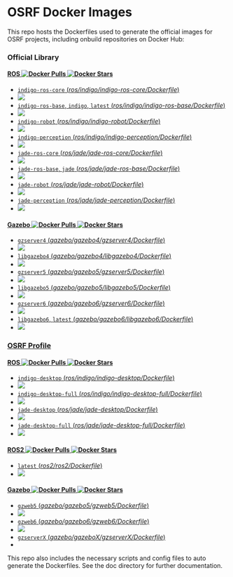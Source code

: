# OSRF Docker Images
This repo hosts the Dockerfiles used to generate the official images for OSRF projects, including onbuild repositories on Docker Hub:

### Official Library
#### [ROS ![Docker Pulls](https://img.shields.io/docker/pulls/_/ros.svg) ![Docker Stars](https://img.shields.io/docker/stars/_/ros.svg)](https://registry.hub.docker.com/_/ros/)
-	[`indigo-ros-core` (*ros/indigo/indigo-ros-core/Dockerfile*)](https://github.com/osrf/docker_images/blob/8a11109079636bcd3bdf341993d39e2b7d503c6c/ros/indigo/indigo-ros-core/Dockerfile)
 -	[![](https://badge.imagelayers.io/ros:indigo-ros-core.svg)](https://imagelayers.io/?images=ros:indigo-ros-core 'Get your own badge on imagelayers.io')
-	[`indigo-ros-base`, `indigo`, `latest` (*ros/indigo/indigo-ros-base/Dockerfile*)](https://github.com/osrf/docker_images/blob/master/ros/indigo/indigo-ros-base/Dockerfile)
 -	[![](https://badge.imagelayers.io/ros:indigo-ros-base.svg)](https://imagelayers.io/?images=ros:indigo-ros-base 'Get your own badge on imagelayers.io')
-	[`indigo-robot` (*ros/indigo/indigo-robot/Dockerfile*)](https://github.com/osrf/docker_images/blob/master/ros/indigo/indigo-robot/Dockerfile)
 -	[![](https://badge.imagelayers.io/ros:indigo-robot.svg)](https://imagelayers.io/?images=ros:indigo-robot 'Get your own badge on imagelayers.io')
-	[`indigo-perception` (*ros/indigo/indigo-perception/Dockerfile*)](https://github.com/osrf/docker_images/blob/master/ros/indigo/indigo-perception/Dockerfile)
 -	[![](https://badge.imagelayers.io/ros:indigo-perception.svg)](https://imagelayers.io/?images=ros:indigo-perception 'Get your own badge on imagelayers.io')
-	[`jade-ros-core` (*ros/jade/jade-ros-core/Dockerfile*)](https://github.com/osrf/docker_images/blob/master/ros/jade/jade-ros-core/Dockerfile)
 -	[![](https://badge.imagelayers.io/ros:jade-ros-core.svg)](https://imagelayers.io/?images=ros:jade-ros-core 'Get your own badge on imagelayers.io')
-	[`jade-ros-base`, `jade` (*ros/jade/jade-ros-base/Dockerfile*)](https://github.com/osrf/docker_images/blob/master/ros/jade/jade-ros-base/Dockerfile)
 -	[![](https://badge.imagelayers.io/ros:jade-ros-base.svg)](https://imagelayers.io/?images=ros:jade-ros-base 'Get your own badge on imagelayers.io')
-	[`jade-robot` (*ros/jade/jade-robot/Dockerfile*)](https://github.com/osrf/docker_images/blob/master/ros/jade/jade-robot/Dockerfile)
 -	[![](https://badge.imagelayers.io/ros:jade-robot.svg)](https://imagelayers.io/?images=ros:jade-robot 'Get your own badge on imagelayers.io')
-	[`jade-perception` (*ros/jade/jade-perception/Dockerfile*)](https://github.com/osrf/docker_images/blob/master/ros/jade/jade-perception/Dockerfile)
 -	[![](https://badge.imagelayers.io/ros:jade-perception.svg)](https://imagelayers.io/?images=ros:jade-perception 'Get your own badge on imagelayers.io')

#### [Gazebo ![Docker Pulls](https://img.shields.io/docker/pulls/_/gazebo.svg) ![Docker Stars](https://img.shields.io/docker/stars/_/gazebo.svg)](https://registry.hub.docker.com/_/gazebo/)
-	[`gzserver4` (*gazebo/gazebo4/gzserver4/Dockerfile*)](https://github.com/osrf/docker_images/blob/master/gazebo/gazebo4/gzserver4/Dockerfile)
 -	[![](https://badge.imagelayers.io/gazebo:gzserver4.svg)](https://imagelayers.io/?images=gazebo:gzserver4 'Get your own badge on imagelayers.io')
-	[`libgazebo4` (*gazebo/gazebo4/libgazebo4/Dockerfile*)](https://github.com/osrf/docker_images/blob/master/gazebo/gazebo4/libgazebo4/Dockerfile)
 -	[![](https://badge.imagelayers.io/gazebo:libgazebo4.svg)](https://imagelayers.io/?images=gazebo:libgazebo4 'Get your own badge on imagelayers.io')
-	[`gzserver5` (*gazebo/gazebo5/gzserver5/Dockerfile*)](https://github.com/osrf/docker_images/blob/master/gazebo/gazebo5/gzserver5/Dockerfile)
 -	[![](https://badge.imagelayers.io/gazebo:gzserver5.svg)](https://imagelayers.io/?images=gazebo:gzserver5 'Get your own badge on imagelayers.io')
-	[`libgazebo5` (*gazebo/gazebo5/libgazebo5/Dockerfile*)](https://github.com/osrf/docker_images/blob/master/gazebo/gazebo5/libgazebo5/Dockerfile)
 -	[![](https://badge.imagelayers.io/gazebo:libgazebo5.svg)](https://imagelayers.io/?images=gazebo:libgazebo5 'Get your own badge on imagelayers.io')
-	[`gzserver6` (*gazebo/gazebo6/gzserver6/Dockerfile*)](https://github.com/osrf/docker_images/blob/master/gazebo/gazebo6/gzserver6/Dockerfile)
 -	[![](https://badge.imagelayers.io/gazebo:gzserver6.svg)](https://imagelayers.io/?images=gazebo:gzserver6 'Get your own badge on imagelayers.io')
-	[`libgazebo6`, `latest` (*gazebo/gazebo6/libgazebo6/Dockerfile*)](https://github.com/osrf/docker_images/blob/master/gazebo/gazebo6/libgazebo6/Dockerfile)
 -	[![](https://badge.imagelayers.io/gazebo:libgazebo6.svg)](https://imagelayers.io/?images=gazebo:libgazebo6 'Get your own badge on imagelayers.io')


### [OSRF Profile](https://hub.docker.com/u/osrf/)
#### [ROS ![Docker Pulls](https://img.shields.io/docker/pulls/osrf/ros.svg) ![Docker Stars](https://img.shields.io/docker/stars/osrf/ros.svg)](https://registry.hub.docker.com/u/osrf/ros/)
-	[`indigo-desktop` (*ros/indigo/indigo-desktop/Dockerfile*)](https://github.com/osrf/docker_images/blob/master/ros/indigo/indigo-desktop/Dockerfile)
 -	[![](https://badge.imagelayers.io/osrf/ros:indigo-desktop.svg)](https://imagelayers.io/?images=osrf/ros:indigo-desktop 'Get your own badge on imagelayers.io')
-	[`indigo-desktop-full` (*ros/indigo/indigo-desktop-full/Dockerfile*)](https://github.com/osrf/docker_images/blob/master/ros/indigo/indigo-desktop-full/Dockerfile)
 -	[![](https://badge.imagelayers.io/osrf/ros:indigo-desktop-full.svg)](https://imagelayers.io/?images=osrf/ros:indigo-desktop-full 'Get your own badge on imagelayers.io')
-	[`jade-desktop` (*ros/jade/jade-desktop/Dockerfile*)](https://github.com/osrf/docker_images/blob/master/ros/jade/jade-desktop/Dockerfile)
 -	[![](https://badge.imagelayers.io/osrf/ros:jade-desktop.svg)](https://imagelayers.io/?images=osrf/ros:jade-desktop 'Get your own badge on imagelayers.io')
-	[`jade-desktop-full` (*ros/jade/jade-desktop-full/Dockerfile*)](https://github.com/osrf/docker_images/blob/master/ros/jade/jade-desktop-full/Dockerfile)
 -	[![](https://badge.imagelayers.io/osrf/ros:jade-desktop-full.svg)](https://imagelayers.io/?images=osrf/ros:jade-desktop-full 'Get your own badge on imagelayers.io')

#### [ROS2 ![Docker Pulls](https://img.shields.io/docker/pulls/osrf/ros2.svg) ![Docker Stars](https://img.shields.io/docker/stars/osrf/ros2.svg)](https://registry.hub.docker.com/u/osrf/ros2/)
-	[`latest` (*ros2/ros2/Dockerfile*)](https://github.com/osrf/docker_images/blob/master/ros2/ros2/Dockerfile)
 -	[![](https://badge.imagelayers.io/osrf/ros2:latest.svg)](https://imagelayers.io/?images=osrf/ros2:latest 'Get your own badge on imagelayers.io')

#### [Gazebo ![Docker Pulls](https://img.shields.io/docker/pulls/osrf/gazebo.svg) ![Docker Stars](https://img.shields.io/docker/stars/osrf/gazebo.svg)](https://registry.hub.docker.com/u/osrf/gazebo/)
-	[`gzweb5` (*gazebo/gazebo5/gzweb5/Dockerfile*)](https://github.com/osrf/docker_images/blob/master/gazebo/gazebo5/gzweb5/Dockerfile)
 -	[![](https://badge.imagelayers.io/osrf/gazebo:gzweb5.svg)](https://imagelayers.io/?images=osrf/gazebo:gzweb5 'Get your own badge on imagelayers.io')
-	[`gzweb6` (*gazebo/gazebo6/gzweb6/Dockerfile*)](https://github.com/osrf/docker_images/blob/master/gazebo/gazebo6/gzweb6/Dockerfile)
 -	[![](https://badge.imagelayers.io/osrf/gazebo:gzweb6.svg)](https://imagelayers.io/?images=osrf/gazebo:gzweb6 'Get your own badge on imagelayers.io')
-	[`gzserverX` (*gazebo/gazeboX/gzserverX/Dockerfile*)](https://github.com/osrf/docker_images/blob/master/gazebo/gazeboX/gzserverX/Dockerfile)
 -	


This repo also includes the necessary scripts and config files to auto generate the Dockerfiles. See the doc directory for further documentation.
